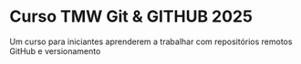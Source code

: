 # Curso TMW Git & GITHUB 2025

Um curso para iniciantes aprenderem a trabalhar com repositórios remotos GitHub e versionamento